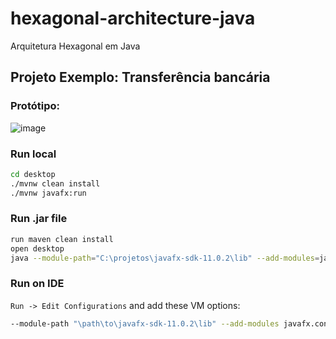 # hexagonal-architecture-java
Arquitetura Hexagonal em Java

## Projeto Exemplo: Transferência bancária

### Protótipo:
![image](https://user-images.githubusercontent.com/12055277/160873087-ec7ea7d0-5e30-4b6a-99b7-2e4051359af8.png)

### Run local
```sh
cd desktop
./mvnw clean install
./mvnw javafx:run    
```

### Run .jar file
```sh
run maven clean install
open desktop
java --module-path="C:\projetos\javafx-sdk-11.0.2\lib" --add-modules=javafx.controls,javafx.fxml -jar target/desktop-1.0.0.jar 
```

### Run on IDE
`Run -> Edit Configurations` and add these VM options:
```sh
--module-path "\path\to\javafx-sdk-11.0.2\lib" --add-modules javafx.controls,javafx.fxml
```
